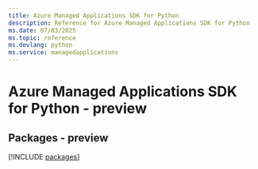 ```yaml
---
title: Azure Managed Applications SDK for Python
description: Reference for Azure Managed Applications SDK for Python
ms.date: 07/03/2025
ms.topic: reference
ms.devlang: python
ms.service: managedapplications
---
```

# Azure Managed Applications SDK for Python - preview
## Packages - preview
[!INCLUDE [packages](managed-applications-index.md)]